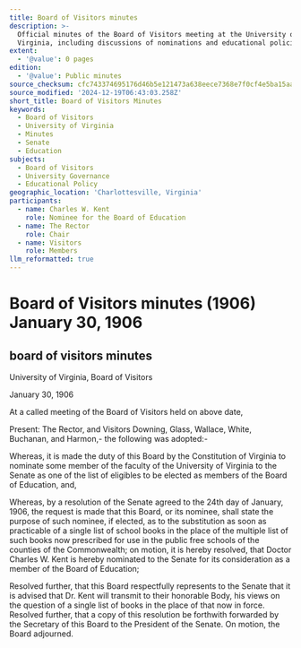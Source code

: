 ```yaml
---
title: Board of Visitors minutes
description: >-
  Official minutes of the Board of Visitors meeting at the University of
  Virginia, including discussions of nominations and educational policies.
extent:
  - '@value': 0 pages
edition:
  - '@value': Public minutes
source_checksum: cfc743374695176d46b5e121473a638eece7368e7f0cf4e5ba15aa51a77263ec
source_modified: '2024-12-19T06:43:03.258Z'
short_title: Board of Visitors Minutes
keywords:
  - Board of Visitors
  - University of Virginia
  - Minutes
  - Senate
  - Education
subjects:
  - Board of Visitors
  - University Governance
  - Educational Policy
geographic_location: 'Charlottesville, Virginia'
participants:
  - name: Charles W. Kent
    role: Nominee for the Board of Education
  - name: The Rector
    role: Chair
  - name: Visitors
    role: Members
llm_reformatted: true
---
```


Board of Visitors minutes (1906) January 30, 1906
=================================================

board of visitors minutes
-------------------------

University of Virginia, Board of Visitors

January 30, 1906

At a called meeting of the Board of Visitors held on above date,

Present: The Rector, and Visitors Downing, Glass, Wallace, White, Buchanan, and Harmon,- the following was adopted:-

Whereas, it is made the duty of this Board by the Constitution of Virginia to nominate some member of the faculty of the University of Virginia to the Senate as one of the list of eligibles to be elected as members of the Board of Education, and,

Whereas, by a resolution of the Senate agreed to the 24th day of January, 1906, the request is made that this Board, or its nominee, shall state the purpose of such nominee, if elected, as to the substitution as soon as practicable of a single list of school books in the place of the multiple list of such books now prescribed for use in the public free schools of the counties of the Commonwealth; on motion, it is hereby resolved, that Doctor Charles W. Kent is hereby nominated to the Senate for its consideration as a member of the Board of Education;

Resolved further, that this Board respectfully represents to the Senate that it is advised that Dr. Kent will transmit to their honorable Body, his views on the question of a single list of books in the place of that now in force. Resolved further, that a copy of this resolution be forthwith forwarded by the Secretary of this Board to the President of the Senate. On motion, the Board adjourned.

